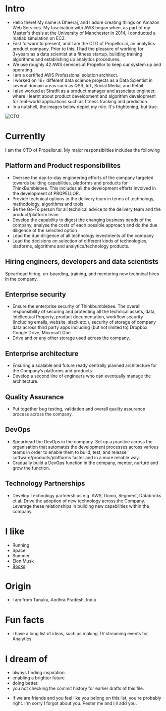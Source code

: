 
# Intro

- Hello there! My name is Dheeraj, and I adore creating things on Amazon Web Services. My fascination with
AWS began when, as part of my Master's thesis at the University of Manchester in 2014, I conducted a matlab simulation on EC2.
- Fast forward to present, and I am the CTO of Propellor.ai, an analytics product company.
Prior to this, I had the pleasure of working for 3+years as a data scientist at a fitness startup,
building training algorithms and establishing up analytics procedures.
- We use roughly 42 AWS services at Propellor to keep our system up and operating.
- I am a certified AWS Professional solution architect.
- I worked on 16+ different data science projects as a Data Scientist in several domain areas such as QSR, IoT, Social Media, and Retail.
- I also worked at Stratfit as a product manager and associate engineer,
where I learnt about product development and algorithm development for real-world applications such as fitness tracking and prediction.
- In a nutshell, the images below depict my role. It's frightening, but true.

![CTO](https://s3.ap-south-1.amazonaws.com/public.dheerajinampudi.com/CTO_role-min.jpg)

# Currently

I am the CTO of Propellor.ai. My major responsiblities includes the following

## Platform and Product responsibilites

- Oversee the day-to-day engineering efforts of the company targeted towards
building capabilities, platforms and products for ThinkBumblebee.
This includes all the development efforts involved in the development of PROPELLOR.
- Provide technical options to the delivery team in terms of technology, methodology,
algorithms and tools
- Be the Go-To person for all technical advice to the delivery team and the
product/platform team
- Develop the capability to digest the changing business needs of the company,
analyse the costs of each possible approach and do the due diligence of the selected
option
- Lead the due diligence of all technology investments of the company
- Lead the decisions on selection of different kinds of technologies, platforms,
algorithms and analytics/technology products.

## Hiring engineers, developers and data scientists

Spearhead hiring, on-boarding, training, and mentoring new technical hires in the company.

## Enterprise security

- Ensure the enterprise security of Thinkbumblebee. The overall responsibility of securing and
protecting all the technical assets, data, Intellectual Property, product documentation,
workflow security (including emails, website, slack etc.), security of storage of company data
across third party apps including (but not limited to) Dropbox, Google Drive, Microsoft One
- Drive and or any other storage used across the company.

## Enterprise architecture

- Ensuring a scalable and future ready centrally planned architecture for the Company’s
platforms and products.
- Develop a second line of engineers who can eventually manage the architecture.

## Quality Assurance

- Put together bug testing, validation and overall quality assurance process across the
company.

## DevOps

- Spearhead the DevOps in the company. Set up a practice across the organisation that
automates the development processes across various teams in order to enable them to
build, test, and release software/products/platforms faster and in a more reliable way.
- Gradually build a DevOps function in the company, mentor, nurture and grow the function.

## Technology Partnerships

- Develop Technology partnerships e.g. AWS, Domo, Segment, Databricks et al. Drive the
adoption of new technology across the Company. Leverage these relationships in building
new capabilities within the company.

# I like

- Running
- Space
- Summer
- Elon Musk
- [Books](https://www.goodreads.com/dheerajinampudi)

# Origin

- I am from Tanuku, Andhra Pradesh, India

# Fun facts

- I have a long list of ideas, such as making TV streaming events for Analytics

# I dream of

- always finding inspiration.
- enabling a brighter future.
- doing better.
- you not checking the commit history for earlier drafts of this file.

<!-- # Websites from people I admire

- [Alex Peysakhovich](http://alexpeys.github.io/) -->

- If we are friends and you feel like you belong on this list,
you're probably right. I'm sorry I forgot about you.
Pester me and I;ll add you.